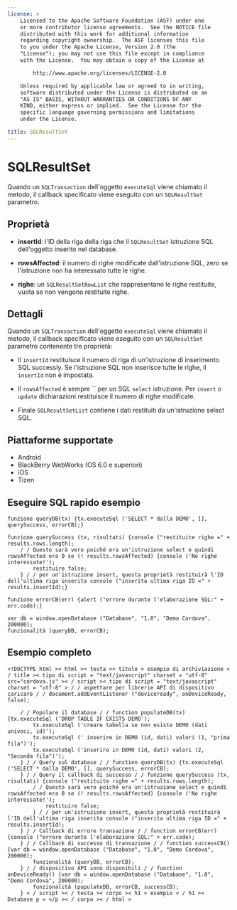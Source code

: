 ```yaml
---
license: >
    Licensed to the Apache Software Foundation (ASF) under one
    or more contributor license agreements.  See the NOTICE file
    distributed with this work for additional information
    regarding copyright ownership.  The ASF licenses this file
    to you under the Apache License, Version 2.0 (the
    "License"); you may not use this file except in compliance
    with the License.  You may obtain a copy of the License at

        http://www.apache.org/licenses/LICENSE-2.0

    Unless required by applicable law or agreed to in writing,
    software distributed under the License is distributed on an
    "AS IS" BASIS, WITHOUT WARRANTIES OR CONDITIONS OF ANY
    KIND, either express or implied.  See the License for the
    specific language governing permissions and limitations
    under the License.

title: SQLResultSet
---
```


# SQLResultSet

Quando un `SQLTransaction` dell'oggetto `executeSql` viene chiamato il metodo, il callback specificato viene eseguito con un `SQLResultSet` parametro.

## Proprietà

*   **insertId**: l'ID della riga della riga che il `SQLResultSet` istruzione SQL dell'oggetto inserito nel database.

*   **rowsAffected**: il numero di righe modificate dall'istruzione SQL, zero se l'istruzione non ha interessato tutte le righe.

*   **righe**: un `SQLResultSetRowList` che rappresentano le righe restituite, vuota se non vengono restituite righe.

## Dettagli

Quando un `SQLTransaction` dell'oggetto `executeSql` viene chiamato il metodo, il callback specificato viene eseguito con un `SQLResultSet` parametro contenente tre proprietà:

*   Il `insertId` restituisce il numero di riga di un'istruzione di inserimento SQL successly. Se l'istruzione SQL non inserisce tutte le righe, il `insertId` non è impostata.

*   Il `rowsAffected` è sempre `` per un SQL `select` istruzione. Per `insert` o `update` dichiarazioni restituisce il numero di righe modificate.

*   Finale `SQLResultSetList` contiene i dati restituiti da un'istruzione select SQL.

## Piattaforme supportate

*   Android
*   BlackBerry WebWorks (OS 6.0 e superiori)
*   iOS
*   Tizen

## Eseguire SQL rapido esempio

    funzione queryDB(tx) {tx.executeSql ('SELECT * dalla DEMO', [], querySuccess, errorCB);}
    
    funzione querySuccess (tx, risultati) {console ("restituite righe =" + results.rows.length);
        / / Questo sarà vero poiché era un'istruzione select e quindi rowsAffected era 0 se (! results.rowsAffected) {console ('No righe interessate!');
            restituire false;
        } / / per un'istruzione insert, questa proprietà restituirà l'ID dell'ultima riga inserita console ("inserita ultima riga ID =" + results.insertId);}
    
    funzione errorCB(err) {alert ("errore durante l'elaborazione SQL:" + err.code);}
    
    var db = window.openDatabase ("Database", "1.0", "Demo Cordova", 200000);
    funzionalità (queryDB, errorCB);
    

## Esempio completo

    <!DOCTYPE html >< html >< testa >< titolo > esempio di archiviazione < / title >< tipo di script = "text/javascript" charset = "utf-8" src="cordova.js" >< / script >< tipo di script = "text/javascript" charset = "utf-8" > / / aspettare per librerie API di dispositivo caricare / / document.addEventListener ("deviceready", onDeviceReady, false);
    
        / / Popolare il database / / function populateDB(tx) {tx.executeSql ('DROP TABLE IF EXISTS DEMO');
            tx.executeSql ('creare tabella se non esiste DEMO (dati univoci, id)');
            tx.executeSql (' inserire in DEMO (id, dati) valori (1, "prima fila")');
            tx.executeSql ('inserire in DEMO (id, dati) valori (2, "Seconda fila")');
        } / / Query sul database / / function queryDB(tx) {tx.executeSql ('SELECT * dalla DEMO', [], querySuccess, errorCB);
        } / / Query il callback di successo / / funzione querySuccess (tx, risultati) {console ("restituite righe =" + results.rows.length);
            / / Questo sarà vero poiché era un'istruzione select e quindi rowsAffected era 0 se (! results.rowsAffected) {console ('No righe interessate!');
                restituire false;
            } / / per un'istruzione insert, questa proprietà restituirà l'ID dell'ultima riga inserita console ("inserita ultima riga ID =" + results.insertId);
        } / / Callback di errore transazione / / function errorCB(err) {console ("errore durante l'elaborazione SQL:" + err.code);
        } / / Callback di successo di transazione / / function successCB() {var db = window.openDatabase ("Database", "1.0", "Demo Cordova", 200000);
            funzionalità (queryDB, errorCB);
        } / / dispositivo API sono disponibili / / function onDeviceReady() {var db = window.openDatabase ("Database", "1.0", "Demo Cordova", 200000);
            funzionalità (populateDB, errorCB, successCB);
        } < / script >< / testa >< corpo >< h1 > esempio < / h1 >< Database p > </p >< / corpo >< / html >